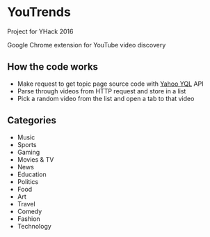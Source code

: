 # YouTrends

Project for YHack 2016

Google Chrome extension for YouTube video discovery

## How the code works
- Make request to get topic page source code with [Yahoo YQL](https://developer.yahoo.com/yql/) API
- Parse through videos from HTTP request and store in a list
- Pick a random video from the list and open a tab to that video

## Categories
- Music
- Sports
- Gaming
- Movies & TV
- News
- Education
- Politics
- Food
- Art
- Travel
- Comedy
- Fashion
- Technology